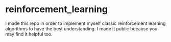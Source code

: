 # reinforcement_learning
I made this repo in order to implement myself classic reinforcement learning algorithms to have the best understanding. I made it public because you may find it helpful too.
